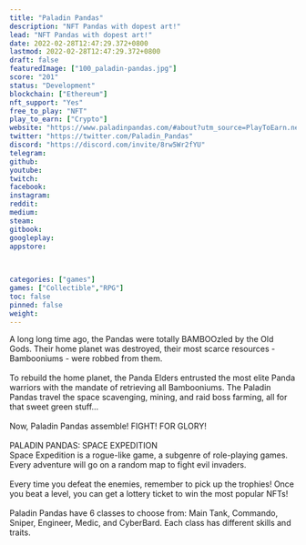 ```yaml
---
title: "Paladin Pandas"
description: "NFT Pandas with dopest art!"
lead: "NFT Pandas with dopest art!"
date: 2022-02-28T12:47:29.372+0800
lastmod: 2022-02-28T12:47:29.372+0800
draft: false
featuredImage: ["100_paladin-pandas.jpg"]
score: "201"
status: "Development"
blockchain: ["Ethereum"]
nft_support: "Yes"
free_to_play: "NFT"
play_to_earn: ["Crypto"]
website: "https://www.paladinpandas.com/#about?utm_source=PlayToEarn.net&utm_medium=organic&utm_campaign=gamepage"
twitter: "https://twitter.com/Paladin_Pandas"
discord: "https://discord.com/invite/8rw5Wr2fYU"
telegram: 
github: 
youtube: 
twitch: 
facebook: 
instagram: 
reddit: 
medium: 
steam: 
gitbook: 
googleplay: 
appstore: 

  
    
categories: ["games"]
games: ["Collectible","RPG"]
toc: false
pinned: false
weight: 
---
```

A long long time ago, the Pandas were totally BAMBOOzled by the Old Gods. Their home planet was destroyed, their most scarce resources - Bambooniums - were robbed from them.<br> <br> To rebuild the home planet, the Panda Elders entrusted the most elite Panda warriors with the mandate of retrieving all Bambooniums. The Paladin Pandas travel the space scavenging, mining, and raid boss farming, all for that sweet green stuff…<br> <br> Now, Paladin Pandas assemble! FIGHT! FOR GLORY!<br> <br> PALADIN PANDAS: SPACE EXPEDITION<br> Space Expedition is a rogue-like game, a subgenre of role-playing games. Every adventure will go on a random map to fight evil invaders.<br> <br> Every time you defeat the enemies, remember to pick up the trophies! Once you beat a level, you can get a lottery ticket to win the most popular NFTs!<br> <br> Paladin Pandas have 6 classes to choose from: Main Tank, Commando, Sniper, Engineer, Medic, and CyberBard. Each class has different skills and traits.
